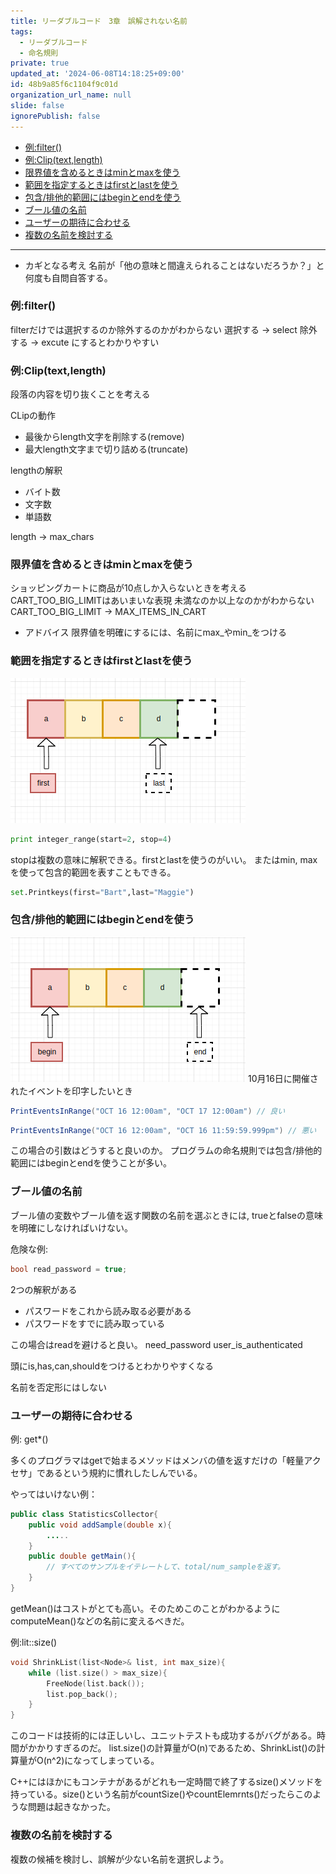 ```yaml
---
title: リーダブルコード　3章　誤解されない名前
tags:
  - リーダブルコード
  - 命名規則
private: true
updated_at: '2024-06-08T14:18:25+09:00'
id: 48b9a85f6c1104f9c01d
organization_url_name: null
slide: false
ignorePublish: false
---
```


- [例:filter()](#例filter)
- [例:Clip(text,length)](#例cliptextlength)
- [限界値を含めるときはminとmaxを使う](#限界値を含めるときはminとmaxを使う)
- [範囲を指定するときはfirstとlastを使う](#範囲を指定するときはfirstとlastを使う)
- [包含/排他的範囲にはbeginとendを使う](#包含排他的範囲にはbeginとendを使う)
- [ブール値の名前](#ブール値の名前)
- [ユーザーの期待に合わせる](#ユーザーの期待に合わせる)
- [複数の名前を検討する](#複数の名前を検討する)
_________________________

* カギとなる考え
名前が「他の意味と間違えられることはないだろうか？」と何度も自問自答する。

### 例:filter()

filterだけでは選択するのか除外するのかがわからない
選択する -> select
除外する -> excute
にするとわかりやすい

### 例:Clip(text,length)

段落の内容を切り抜くことを考える

CLipの動作
- 最後からlength文字を削除する(remove)
- 最大length文字まで切り詰める(truncate)
  
lengthの解釈
- バイト数
- 文字数
- 単語数

length -> max_chars

### 限界値を含めるときはminとmaxを使う

ショッピングカートに商品が10点しか入らないときを考える
CART_TOO_BIG_LIMITはあいまいな表現
未満なのか以上なのかがわからない
CART_TOO_BIG_LIMIT  ->  MAX_ITEMS_IN_CART

* アドバイス
  限界値を明確にするには、名前にmax_やmin_をつける

### 範囲を指定するときはfirstとlastを使う
![alt text](image/image.png)
```python
print integer_range(start=2, stop=4)
```
stopは複数の意味に解釈できる。firstとlastを使うのがいい。
またはmin, maxを使って包含的範囲を表すこともできる。

```python
set.Printkeys(first="Bart",last="Maggie")
```

### 包含/排他的範囲にはbeginとendを使う
![alt text](image/image-1.png)
10月16日に開催されたイベントを印字したいとき
```java
PrintEventsInRange("OCT 16 12:00am", "OCT 17 12:00am") // 良い
```
```java
PrintEventsInRange("OCT 16 12:00am", "OCT 16 11:59:59.999pm") // 悪い
```
この場合の引数はどうすると良いのか。
プログラムの命名規則では包含/排他的範囲にはbeginとendを使うことが多い。

### ブール値の名前

ブール値の変数やブール値を返す関数の名前を選ぶときには, trueとfalseの意味を明確にしなければいけない。

危険な例:
```c
bool read_password = true;
```
2つの解釈がある
* パスワードをこれから読み取る必要がある
* パスワードをすでに読み取っている

この場合はreadを避けると良い。
need_password
user_is_authenticated

頭にis,has,can,shouldをつけるとわかりやすくなる

名前を否定形にはしない

### ユーザーの期待に合わせる

例: get*()

多くのプログラマはgetで始まるメソッドはメンバの値を返すだけの「軽量アクセサ」であるという規約に慣れしたしんでいる。

やってはいけない例：
```java
public class StatisticsCollector{
    public void addSample(double x){
        .....
    }
    public double getMain(){
        // すべてのサンプルをイテレートして、total/num_sampleを返す。
    }
}
```
getMean()はコストがとても高い。そのためこのことがわかるようにcomputeMean()などの名前に変えるべきだ。

例:lit::size()

```c++
void ShrinkList(list<Node>& list, int max_size){
    while (list.size() > max_size){
        FreeNode(list.back());
        list.pop_back();
    }
}
```
このコードは技術的には正しいし、ユニットテストも成功するがバグがある。時間がかかりすぎるのだ。
list.size()の計算量がO(n)であるため、ShrinkList()の計算量がO(n^2)になってしまっている。

C++にはほかにもコンテナがあるがどれも一定時間で終了するsize()メソッドを持っている。size()という名前がcountSize()やcountElemrnts()だったらこのような問題は起きなかった。

### 複数の名前を検討する

複数の候補を検討し、誤解が少ない名前を選択しよう。
